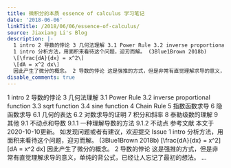 ```yaml
---
title: 微积分的本质 essence of calculus 学习笔记
date: '2018-06-06'
linkTitle: /2018/06/06/essence-of-calculus/
source: Jiaxiang Li's Blog
description: |-
  1 intro 2 导数的悖论 3 几何法理解 3.1 Power Rule 3.2 inverse proportional function 3.3 sqrt function 3.4 sine function 4 Chain Rule 5 指数函数求导 6 隐函数求导 6.1 几何的表达 6.2 对数求导的证明 7 积分和斜率 8 泰勒级数的理解 9 其他 9.1 不动点和导数 9.1.1 一种理解导数的方法 9.1.2 不动点 参考文献 本文于2020-10-10更新。 如发现问题或者有建议，欢迎提交 Issue
  1 intro 分析方法，用面积来看待这个问题，迎刃而解。 (3Blue1Brown 2018b)
  \[\frac{dA}{dx} = x^2\]
  \[dA = x^2 dx\]
  因此产生了微分的概念。 2 导数的悖论 这是强推的方式，但是非常有直觉理解求导的意义，单纯的背公式，已经让人忘记了最初的想法。 ...
disable_comments: true
---
```

1 intro 2 导数的悖论 3 几何法理解 3.1 Power Rule 3.2 inverse proportional function 3.3 sqrt function 3.4 sine function 4 Chain Rule 5 指数函数求导 6 隐函数求导 6.1 几何的表达 6.2 对数求导的证明 7 积分和斜率 8 泰勒级数的理解 9 其他 9.1 不动点和导数 9.1.1 一种理解导数的方法 9.1.2 不动点 参考文献 本文于2020-10-10更新。 如发现问题或者有建议，欢迎提交 Issue
1 intro 分析方法，用面积来看待这个问题，迎刃而解。 (3Blue1Brown 2018b)
\[\frac{dA}{dx} = x^2\]
\[dA = x^2 dx\]
因此产生了微分的概念。 2 导数的悖论 这是强推的方式，但是非常有直觉理解求导的意义，单纯的背公式，已经让人忘记了最初的想法。 ...